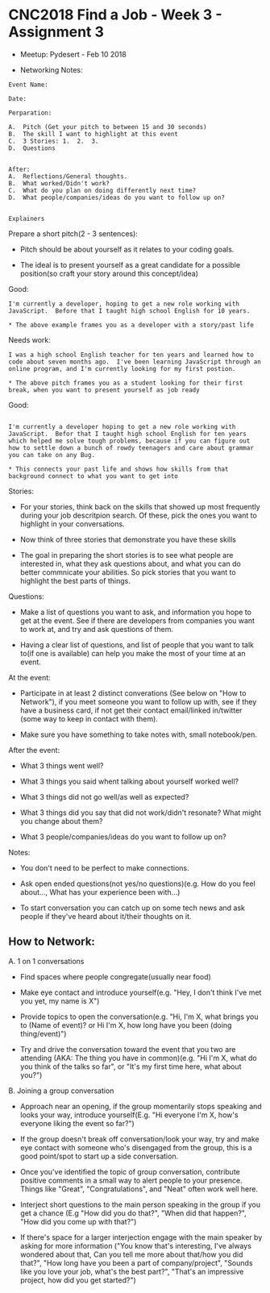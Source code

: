 # CNC2018 Find a Job - Week 3 - Assignment 3

* Meetup: Pydesert - Feb 10 2018

* Networking Notes:

```
Event Name:

Date:

Perparation:

A.  Pitch (Get your pitch to between 15 and 30 seconds)
B.  The skill I want to highlight at this event
C.  3 Stories: 1.  2.  3.  
D.  Questions


After:
A.  Reflections/General thoughts.
B.  What worked/Didn't work?
C.  What do you plan on doing differently next time?
D.  What people/companies/ideas do you want to follow up on?


Explainers
```

Prepare a short pitch(2 - 3 sentences):

* Pitch should be about yourself as it relates to your coding goals.

* The ideal is to present yourself as a great candidate for a possible position(so craft your story around this concept/idea)

Good:

```
I'm currently a developer, hoping to get a new role working with JavaScript.  Before that I taught high school English for 10 years.

* The above example frames you as a developer with a story/past life

```

Needs work:

```
I was a high school English teacher for ten years and learned how to code about seven months ago.  I've been learning JavaScript through an online program, and I'm currently looking for my first postion.

* The above pitch frames you as a student looking for their first break, when you want to present yourself as job ready
```

Good:
```

I'm currently a developer hoping to get a new role working with JavaScript.  Befor that I taught high school English for ten years which helped me solve tough problems, because if you can figure out how to settle down a bunch of rowdy teenagers and care about grammar you can take on any Bug.

* This connects your past life and shows how skills from that background connect to what you want to get into

```

Stories:

* For your stories, think back on the skills that showed up most frequently during your job descritpion search.  Of these, pick the ones you want to highlight in your conversations.  

* Now think of three stories that demonstrate you have these skills

* The goal in preparing the short stories is to see what people are interested in, what they ask questions about, and what you can do better commnicate your abilities.  So pick stories that you want to highlight the best parts of things.

Questions:

* Make a list of questions you want to ask, and information you hope to get at the event.  See if there are developers from companies you want to work at, and try and ask questions of them.  

* Having a clear list of questions, and list of people that you want to talk to(if one is available) can help you make the most of your time at an event.

At the event:

* Participate in at least 2 distinct converations (See below on "How to Network"), if you meet someone you want to follow up with, see if they have a business card, if not get their contact email/linked in/twitter (some way to keep in contact with them).  

* Make sure you have something to take notes with, small notebook/pen.

After the event:

* What 3 things went well?

* What 3 things you said whent talking about yourself worked well?

* What 3 things did not go well/as well as expected?

* What 3 things did you say that did not work/didn't resonate?  What might you change about them?

* What 3 people/companies/ideas do you want to follow up on?


Notes:

* You don't need to be perfect to make connections.

* Ask open ended questions(not yes/no questions)(e.g. How do you feel about..., What has your experience been with...)

* To start conversation you can catch up on some tech news and ask people if they've heard about it/their thoughts on it.

## How to Network:

A.  1 on 1 conversations

* Find spaces where people congregate(usually near food)

* Make eye contact and introduce yourself(e.g. "Hey, I don't think I've met you yet, my name is X")

* Provide topics to open the conversation(e.g. "Hi, I'm X, what brings you to (Name of event)? or Hi I'm X, how long have you been (doing thing/event)")

* Try and drive the conversation toward the event that you two are attending (AKA: The thing you have in common)(e.g. "Hi I'm X, what do you think of the talks so far", or "It's my first time here, what about you?")

B. Joining a group conversation

* Approach near an opening, if the group momentarily stops speaking and looks your way, introduce yourself(E.g. "Hi everyone I'm X, how's everyone liking the event so far?")

* If the group doesn't break off conversation/look your way, try and make eye contact with someone who's disengaged from the group, this is a good point/spot to start up a side conversation.

* Once you've identified the topic of group conversation, contribute positive comments in a small way to alert people to your presence.  Things like "Great", "Congratulations", and "Neat" often work well here.

* Interject short questions to the main person speaking in the group if you get a chance (E.g "How did you do that?", "When did that happen?", "How did you come up with that?")

* If there's space for a larger interjection engage with the main speaker by asking for more information ("You know that's interesting, I've always wondered about that, Can you tell me more about that/how you did that?", "How long have you been a part of company/project", "Sounds like you love your job, what's the best part?", "That's an impressive project, how did you get started?")
